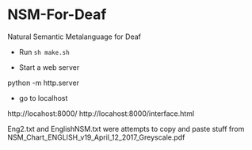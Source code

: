 # NSM-For-Deaf
Natural Semantic Metalanguage for Deaf

* Run `sh make.sh`

* Start a web server

python -m http.server

* go to localhost

http://locahost:8000/
http://locahost:8000/interface.html


Eng2.txt and EnglishNSM.txt were attempts to copy and paste stuff from NSM_Chart_ENGLISH_v19_April_12_2017_Greyscale.pdf
